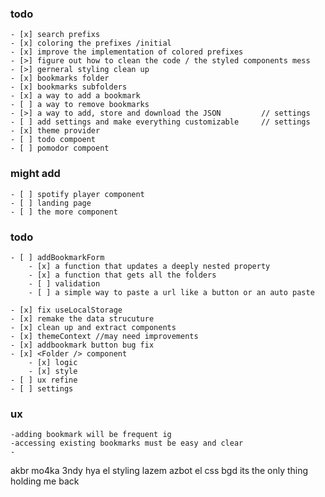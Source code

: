### todo

    - [x] search prefixs
    - [x] coloring the prefixes /initial
    - [x] improve the implementation of colored prefixes
    - [>] figure out how to clean the code / the styled components mess
    - [>] gerneral styling clean up
    - [x] bookmarks folder
    - [x] bookmarks subfolders
    - [x] a way to add a bookmark
    - [ ] a way to remove bookmarks
    - [>] a way to add, store and download the JSON         // settings
    - [ ] add settings and make everything customizable     // settings
    - [x] theme provider
    - [ ] todo compoent
    - [ ] pomodor compoent

### might add

    - [ ] spotify player component
    - [ ] landing page
    - [ ] the more component

### todo

    - [ ] addBookmarkForm
        - [x] a function that updates a deeply nested property
        - [x] a function that gets all the folders
        - [ ] validation
        - [ ] a simple way to paste a url like a button or an auto paste

    - [x] fix useLocalStorage
    - [x] remake the data strucuture
    - [x] clean up and extract components
    - [x] themeContext //may need improvements
    - [x] addbookmark button bug fix
    - [x] <Folder /> component
        - [x] logic
        - [x] style
    - [ ] ux refine
    - [ ] settings

### ux

    -adding bookmark will be frequent ig
    -accessing existing bookmarks must be easy and clear
    -

akbr mo4ka 3ndy hya el styling
lazem azbot el css bgd
its the only thing holding me back
